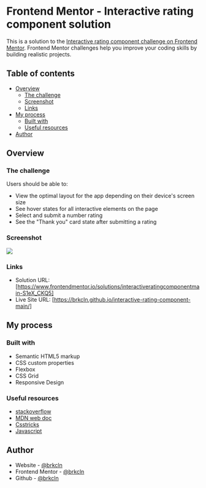 # Frontend Mentor - Interactive rating component solution

This is a solution to the [Interactive rating component challenge on Frontend Mentor](https://www.frontendmentor.io/challenges/interactive-rating-component-koxpeBUmI). Frontend Mentor challenges help you improve your coding skills by building realistic projects.

## Table of contents

- [Overview](#overview)
  - [The challenge](#the-challenge)
  - [Screenshot](#screenshot)
  - [Links](#links)
- [My process](#my-process)
  - [Built with](#built-with)
  - [Useful resources](#useful-resources)
- [Author](#author)

## Overview

### The challenge

Users should be able to:

- View the optimal layout for the app depending on their device's screen size
- See hover states for all interactive elements on the page
- Select and submit a number rating
- See the "Thank you" card state after submitting a rating

### Screenshot

![](./screenshot.jpg)

### Links

- Solution URL: [https://www.frontendmentor.io/solutions/interactiveratingcomponentmain-S1eX_CKQ5]
- Live Site URL: [https://brkcln.github.io/interactive-rating-component-main/]

## My process

### Built with

- Semantic HTML5 markup
- CSS custom properties
- Flexbox
- CSS Grid
- Responsive Design

### Useful resources

- [stackoverflow](https://stackoverflow.com/)
- [MDN web doc](https://developer.mozilla.org/)
- [Csstricks](https://css-tricks.com)
- [Javascript](www.javascripttutorial.net)

## Author

- Website - [@brkcln](https://brkcln.github.io/brkcln)
- Frontend Mentor - [@brkcln](https://www.frontendmentor.io/profile/brkcln)
- Github - [@brkcln](https://github.com/brkcln)
